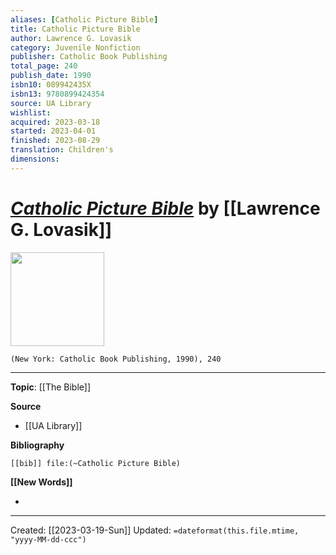 ```yaml
---
aliases: [Catholic Picture Bible]
title: Catholic Picture Bible
author: Lawrence G. Lovasik
category: Juvenile Nonfiction
publisher: Catholic Book Publishing
total_page: 240
publish_date: 1990
isbn10: 089942435X
isbn13: 9780899424354
source: UA Library
wishlist: 
acquired: 2023-03-18 
started: 2023-04-01
finished: 2023-08-29
translation: Children's
dimensions: 
---
```

# *[Catholic Picture Bible](https://catholicbookpublishing.com/product/732)* by [[Lawrence G. Lovasik]]

<img src="https://b2c-cbp-assets.s3.amazonaws.com/products/435-13BG-4.jpg" width=150>

`(New York: Catholic Book Publishing, 1990), 240`



--- 
**Topic**: [[The Bible]]

**Source**
- [[UA Library]]

**Bibliography**

```query
[[bib]] file:(~Catholic Picture Bible)
```
 

**[[New Words]]**

- 

---
Created: [[2023-03-19-Sun]]
Updated: `=dateformat(this.file.mtime, "yyyy-MM-dd-ccc")`